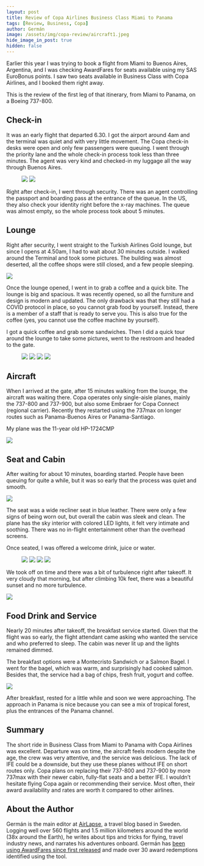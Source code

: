 ```yaml
---
layout: post
title: Review of Copa Airlines Business Class Miami to Panama
tags: [Review, Business, Copa]
author: Germán
image: /assets/img/copa-review/aircraft1.jpeg
hide_image_in_post: true
hidden: false
---
```


Earlier this year I was trying to book a flight from Miami to Buenos Aires, Argentina, and I was checking AwardFares for seats available using my SAS EuroBonus points. I saw two seats available in Business Class with Copa Airlines, and I booked them right away.  

This is the review of the first leg of that itinerary, from Miami to Panama, on a Boeing 737-800.

## Check-in

It was an early flight that departed 6.30. I got the airport around 4am and the terminal was quiet and with very little movement. The Copa check-in desks were open and only few passengers were queuing. I went through the priority lane and the whole check-in process took less than three minutes. The agent was very kind and checked-in my luggage all the way through Buenos Aires.

<figure>
<img src="/assets/img/copa-review/checkin1.jpeg" class="half"/>
<img src="/assets/img/copa-review/checkin2.jpeg" class="half"/>
</figure>

Right after check-in, I went through security. There was an agent controlling the passport and boarding pass at the entrance of the queue. In the US, they also check your identity right before the x-ray machines. The queue was almost empty, so the whole process took about 5 minutes.

## Lounge

Right after security, I went straight to the Turkish Airlines Gold lounge, but since I opens at 4.50am, I had to wait about 30 minutes outside. I walked around the Terminal and took some pictures. The building was almost deserted, all the coffee shops were still closed, and a few people sleeping.
 
<img src="/assets/img/copa-review/terminal.jpeg" />

Once the lounge opened, I went in to grab a coffee and a quick bite. The lounge is big and spacious. It was recently opened, so all the furniture and design is modern and updated. The only drawback was that they still had a COVID protocol in place, so you cannot grab food by yourself. Instead, there is a member of a staff that is ready to serve you. This is also true for the coffee (yes, you cannot use the coffee machine by yourself).

I got a quick coffee and grab some sandwiches. Then I did a quick tour around the lounge to take some pictures, went to the restroom and headed to the gate.

<figure>
<img src="/assets/img/copa-review/lounge1.jpeg" class="half"/>
<img src="/assets/img/copa-review/lounge2.jpeg" class="half"/>
<img src="/assets/img/copa-review/lounge3.jpeg" class="half"/>
<img src="/assets/img/copa-review/lounge4.jpeg" class="half"/>
</figure>

## Aircraft

When I arrived at the gate, after 15 minutes walking from the lounge, the aircraft was waiting there. Copa operates only single-aisle planes, mainly the 737-800 and 737-900, but also some Embraer for Copa Connect (regional carrier). Recently they restarted using the 737max on longer routes such as Panama-Buenos Aires or Panama-Santiago.

My plane was the 11-year old HP-1724CMP 

<img src="/assets/img/copa-review/aircraft1.jpeg" class="half" />

## Seat and Cabin

After waiting for about 10 minutes, boarding started. People have been queuing for quite a while, but it was so early that the process was quiet and smooth.

<img src="/assets/img/copa-review/boarding.jpeg" />

The seat was a wide recliner seat in blue leather. There were only a few signs of being worn out, but overall the cabin was sleek and clean. The plane has the sky interior with colored LED lights, it felt very intimate and soothing. There was no in-flight entertainment other than the overhead screens.

Once seated, I was offered a welcome drink, juice or water.

<figure>
<img src="/assets/img/copa-review/seat1.jpeg" class="half" />
<img src="/assets/img/copa-review/seat2.jpeg" class="half" />
<img src="/assets/img/copa-review/seat3.jpeg" class="half" />
<img src="/assets/img/copa-review/seat4.jpeg" class="half" />
</figure>

We took off on time and there was a bit of turbulence right after takeoff. It very cloudy that morning, but after climbing 10k feet, there was a beautiful sunset and no more turbulence.

<img src="/assets/img/copa-review/takeoff.jpeg" />

## Food Drink and Service

Nearly 20 minutes after takeoff, the breakfast service started. Given that the flight was so early, the flight attendant came asking who wanted the service and who preferred to sleep. The cabin was never lit up and the lights remained dimmed. 

The breakfast options were a Montecristo Sandwich or a Salmon Bagel. I went for the bagel, which was warm, and surprisingly had cooked salmon. Besides that, the service had a bag of chips, fresh fruit, yogurt and coffee.

<img src="/assets/img/copa-review/meal.jpeg" />

After breakfast, rested for a little while and soon we were approaching. The approach in Panama is nice because you can see a mix of tropical forest, plus the entrances of the Panama channel.

## Summary

The short ride in Business Class from Miami to Panama with Copa Airlines was excellent. Departure was on time, the aircraft feels modern despite the age, the crew was very attentive, and the service was delicious. The lack of IFE could be a downside, but they use these planes without IFE on short routes only. Copa plans on replacing their 737-800 and 737-900 by more 737max with their newer cabin, fully-flat seats and a better IFE. I wouldn’t hesitate flying Copa again or recommending their service. Most often, their award availability and rates are worth it compared to other airlines.

## About the Author

Germán is the main editor at [AirLapse](https://airlapse.net/), a travel blog based in Sweden. Logging well over 560 flights and 1.5 million kilometers around the world (38x around the Earth), he writes about tips and tricks for flying, travel industry news, and narrates his adventures onboard. Germán has [been using AwardFares since first released](https://airlapse.net/blog/awardfares-best-tool-to-find-star-alliance-award-ticket-availability-in-2020) and made over 30 award redemptions identified using the tool.
